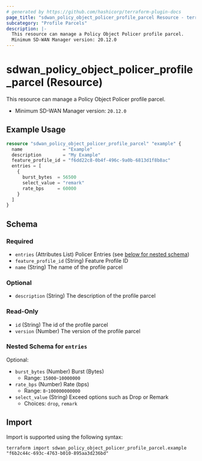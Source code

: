 ```yaml
---
# generated by https://github.com/hashicorp/terraform-plugin-docs
page_title: "sdwan_policy_object_policer_profile_parcel Resource - terraform-provider-sdwan"
subcategory: "Profile Parcels"
description: |-
  This resource can manage a Policy Object Policer profile parcel.
  Minimum SD-WAN Manager version: 20.12.0
---
```


# sdwan_policy_object_policer_profile_parcel (Resource)

This resource can manage a Policy Object Policer profile parcel.
  - Minimum SD-WAN Manager version: `20.12.0`

## Example Usage

```terraform
resource "sdwan_policy_object_policer_profile_parcel" "example" {
  name               = "Example"
  description        = "My Example"
  feature_profile_id = "f6dd22c8-0b4f-496c-9a0b-6813d1f8b8ac"
  entries = [
    {
      burst_bytes  = 56500
      select_value = "remark"
      rate_bps     = 60000
    }
  ]
}
```

<!-- schema generated by tfplugindocs -->
## Schema

### Required

- `entries` (Attributes List) Policer Entries (see [below for nested schema](#nestedatt--entries))
- `feature_profile_id` (String) Feature Profile ID
- `name` (String) The name of the profile parcel

### Optional

- `description` (String) The description of the profile parcel

### Read-Only

- `id` (String) The id of the profile parcel
- `version` (Number) The version of the profile parcel

<a id="nestedatt--entries"></a>
### Nested Schema for `entries`

Optional:

- `burst_bytes` (Number) Burst (Bytes)
  - Range: `15000`-`10000000`
- `rate_bps` (Number) Rate (bps)
  - Range: `8`-`100000000000`
- `select_value` (String) Exceed options such as Drop or Remark
  - Choices: `drop`, `remark`

## Import

Import is supported using the following syntax:

```shell
terraform import sdwan_policy_object_policer_profile_parcel.example "f6b2c44c-693c-4763-b010-895aa3d236bd"
```
